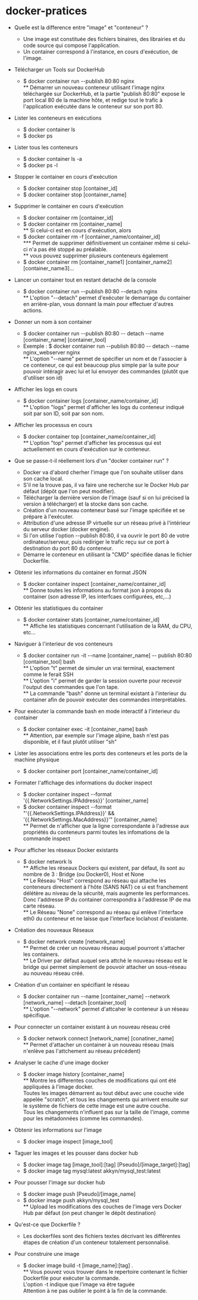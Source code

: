 # docker-pratices

* Quelle est la difference entre "image" et "conteneur" ?
  - Une image est constituée des fichiers binaires, des librairies et du code source qui compose l'application.
  - Un container correspond à l'instance, en cours d'exécution, de l'image.

* Télécharger un Tools sur DockerHub
  - $ docker container run --publish 80:80 nginx <br>
  ** Démarrer un nouveau conteneur utilisant l'image nginx téléchargée sur DockerHub, et la partie "publish 80:80" expose le port local 80 de la machine hôte, et redige tout le trafic à l'application exécutée dans le conteneur sur son port 80.

* Lister les conteneurs en exécutions
  - $ docker container ls
  - $ docker ps
* Lister tous les conteneurs
  - $ docker container ls -a 
  - $ docker ps -l

* Stopper le container en cours d'exécution
  - $ docker container stop [container_id]
  - $ docker container stop [container_name]

* Supprimer le container en cours d'exécution
  - $ docker container rm [container_id]
  - $ docker container rm [container_name] <br>
  ** Si celui-ci est en cours d'exécution, alors
  - $ docker container rm -f [container_name/container_id] <br>
    *** Permet de supprimer définitivement un container même si celui-ci n'a pas été stoppé au préalable.<br>
  ** vous pouvez supprimer plusieurs conteneurs également
  - $ docker container rm [container_name1] [container_name2] [container_name3]...

* Lancer un container tout en restant detaché de la console
  - $ docker container run --publish 80:80 --detach nginx <br>
  ** L'option "--detach" permet d'exécuter le demarrage du container en arrière-plan, vous donnant la main pour effectuer d'autres actions.

* Donner un nom à son container
  - $ docker container run --publish 80:80 -- detach --name [container_name] [container_tool]
  - Exemple : $ docker container run --publish 80:80 -- detach --name nginx_webserver nginx <br>
  ** L'option "--name" permet de spécifier un nom et de l'associer à ce conteneur, ce qui est beaucoup plus simple par la suite pour pouvoir intéragir avec lui et lui envoyer des commandes (plutôt que d'utiliser son id)
  
* Afficher les logs en cours
  - $ docker container logs [container_name/container_id] <br>
  ** L'option "logs" permet d'afficher les logs du conteneur indiqué soit par son ID, soit par son nom.
  
* Afficher les processus en cours
  - $ docker container top [container_name/container_id] <br>
  ** L'option "top" permet d'afficher les processus qui est actuellement en cours d'exécution sur le conteneur.
  
* Que se passe-t-il réellement lors d'un "docker container run" ?
  - Docker va d'abord cherher l'image que l'on souhaite utiliser dans son cache local.
  - S'il ne la trouve pas, il va faire une recherche sur le Docker Hub par défaut (dépôt que l'on peut modifier).
  - Télécharger la dernière version de l'image (sauf si on lui précised la version à télécharger) et la stocke dans son cache.
  - Création d'un nouveau conteneur basé sur l'image spécifiée et se prépare à l'exécuter.
  - Attribution d'une adresse IP virtuelle sur un réseau privé à l'intérieur du serveur docker (docker engine).
  - Si l'on utilise l'option --publish 80:80, il va ouvrir le port 80  de votre ordinateur/serveur, puis rediriger le trafic reçu sur ce port à destination du port 80 du conteneur.
  - Démarre le conteneur en utilisant la "CMD" spécifiée danas le fichier Dockerfile.

* Obtenir les informations du container en format JSON
  - $ docker container inspect [container_name/container_id] <br>
  ** Donne toutes les informations au format json à propos du container (son adresse IP, les interfcaes configurées, etc,...)
  
* Obtenir les statistiques du container
  - $ docker container stats [container_name/container_id] <br>
  ** Affiche les statistiques concernant l'utilisation de la RAM, du CPU, etc...

* Naviguer à l'interieur de vos conteneurs
  - $ docker container run -it --name [container_name] -- publish 80:80 [container_tool] bash <br>
  ** L'option "t" permet de simuler un vrai terminal, exactement comme le ferait SSH <br>
  ** L'option "i" permet de garder la session ouverte pour recevoir l'output des commandes que l'on tape. <br>
  ** La commande "bash" donne un terminal existant à l'interieur du container afin de pouvoir exécuter des commandes interprétables.<br>
  
* Pour exécuter la commande bash en mode interactif à l'interieur du container
  - $ docker container exec -it [container_name] bash <br>
  ** Attention, par exemple sur l'image alpine, bash n'est pas disponible, et il faut plutôt utiliser "sh"
  
* Lister les associations entre les ports des conteneurs et les ports de la machine physique
  - $ docker container port [container_name/container_id]

* Formater l'affichage des informations du docker inspect
  - $ docker container inspect --format '{{.NetworkSettings.IPAddress}}' [container_name]
  - $ docker container inspect --format "'{{.NetworkSettings.IPAddress}}' && '{{.NetworkSettings.MacAddress}}'" [container_name]<br>
  ** Permet de n'afficher que la ligne correspondante à l'adresse aux propriétés du conteneurs parmi toutes les infomations de la commande inspect
  
* Pour afficher les réseaux Docker existants
  - $ docker network ls <br>
  ** Affiche les réseaux Dockers qui existent, par défaut, ils sont au nombre de 3 : Bridge (ou Docker0), Host et None <br>
  ** Le Réseau "Host" correspond au réseau qui attache les conteneurs directement à l'hôte (SANS NAT) ce ui est franchement délétère au niveau de la sécurité, mais augmente les performances. Donc l'addresse IP du container correspondra à l'addresse IP de ma carte réseau. <br>
  ** Le Réseau "None" correspond au réseau qui enlève l'interface eth0 du conteneur et ne laisse que l'interface loclahost d'existante.<br>

* Création des nouveaux Réseaux
  - $ docker network create [network_name] <br>
  ** Permet de créer un nouveau réseau auquel pourront s'attacher les containers.<br>
  ** Le Driver par défaut auquel sera attché le nouveau réseau est le bridge qui permet simplement de pouvoir attacher un sous-réseau au nouveau réseau créé. <br> 

* Création d'un container en spécifiant le réseau
  - $ docker container run --name [container_name] --network [network_name] --detach [container_tool] <br>
  ** L'option "--network" permet d'attcaher le conteneur à un réseau spécifique.

* Pour connecter un container existant à un nouveau réseau créé
  - $ docker network connect [network_name] [conatiner_name] <br>
  ** Permet d'attacher un container à un nouveau réseau (mais n'enlève pas l'attchement au réseau précédent) <br>
  
* Analyser le cache d'une image docker
  - $ docker image history [container_name] <br>
  ** Montre les differentes couches de modifications qui ont été appliquées à l'image docker.<br>
  Toutes les images démarrent au tout début avec une couche vide appelée "scratch", et tous les changements qui arrivent ensuite sur le système de fichiers de cette image est une autre couche.<br>
  Tous les changements n'influent pas sur la taille de l'image, comme pour les métadonnées (comme les commandes).
  
* Obtenir les informations sur l'image
  - $ docker image inspect [image_tool]
  
* Taguer les images et les pousser dans docker hub
  - $ docker image tag [image_tool]:[tag] [Pseudo]/[image_target]:[tag]
  - $ docker image tag mysql:latest akkyn/mysql_test:latest

* Pour pousser l'image sur docker hub
  - $ docker image push [Pseudo]/[image_name]
  - $ docker image push akkyn/mysql_test <br>
  ** Upload les modifications des couches de l'image vers Docker Hub par défaut (on peut changer le dépôt destination)
  
* Qu'est-ce que Dockerfile ?
  - Les dockerfiles sont des fichiers textes décrivant les différentes étapes de création d'un conteneur totalement personnalisé.

* Pour construire une image
  - $ docker image build -t [image_name]:[tag] . <br>
  ** Vous pouvez vous trouver dans le repertoire contenant le fichier Dockerfile pour exécuter la commande.<br>
  L'option -t indique que l'image va être taguée <br>
  Attention à ne pas oublier le point à la fin de la commande. <br>
  

